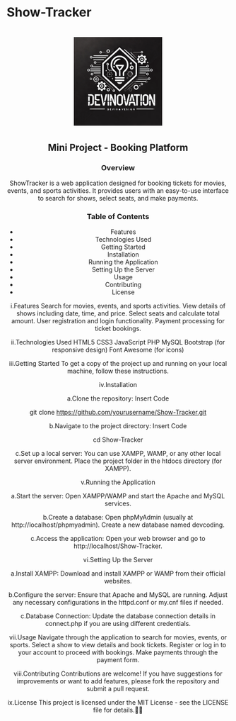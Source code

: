 # Show-Tracker
<div align="center">
<h1><img src="devinovation.jpg" alt="Company Logo" width="200" height="auto"></h1>
    <h2>Mini Project - Booking Platform</h2>

<h3>Overview</h3>
<p>ShowTracker is a web application designed for booking tickets for movies, events, and sports activities. It provides users with an easy-to-use interface to search for shows, select seats, and make payments.</p>

<h3>Table of Contents</h3>
<ul>
    <li>Features</li>
    <li>Technologies Used</li>
    <li>Getting Started</li>
    <li>Installation</li>
    <li>Running the Application</li>
    <li>Setting Up the Server</li>
    <li>Usage</li>
    <li>Contributing</li>
    <li>License</li>
</ul>

i.Features
Search for movies, events, and sports activities.
View details of shows including date, time, and price.
Select seats and calculate total amount.
User registration and login functionality.
Payment processing for ticket bookings.

ii.Technologies Used
HTML5
CSS3
JavaScript
PHP
MySQL
Bootstrap (for responsive design)
Font Awesome (for icons)

iii.Getting Started
To get a copy of the project up and running on your local machine, follow these instructions.

iv.Installation

a.Clone the repository:
Insert Code

git clone https://github.com/yourusername/Show-Tracker.git

b.Navigate to the project directory:
Insert Code

cd Show-Tracker

c.Set up a local server:
You can use XAMPP, WAMP, or any other local server environment.
Place the project folder in the htdocs directory (for XAMPP).

v.Running the Application

a.Start the server:
Open XAMPP/WAMP and start the Apache and MySQL services.

b.Create a database:
Open phpMyAdmin (usually at http://localhost/phpmyadmin).
Create a new database named devcoding.

c.Access the application:
Open your web browser and go to http://localhost/Show-Tracker.

vi.Setting Up the Server

a.Install XAMPP:
Download and install XAMPP or WAMP from their official websites.

b.Configure the server:
Ensure that Apache and MySQL are running.
Adjust any necessary configurations in the httpd.conf or my.cnf files if needed.

c.Database Connection:
Update the database connection details in connect.php if you are using different credentials.

vii.Usage
Navigate through the application to search for movies, events, or sports.
Select a show to view details and book tickets.
Register or log in to your account to proceed with bookings.
Make payments through the payment form.

viii.Contributing
Contributions are welcome! If you have suggestions for improvements or want to add features, please fork the repository and submit a pull request.

ix.License
This project is licensed under the MIT License - see the LICENSE file for details.
